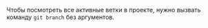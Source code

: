  

Чтобы посмотреть все активные ветки в проекте, нужно вызвать команду `git branch` без аргументов. 
